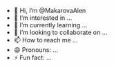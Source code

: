 - 👋 Hi, I’m @MakarovaAlen
- 👀 I’m interested in ...
- 🌱 I’m currently learning ...
- 💞️ I’m looking to collaborate on ...
- 📫 How to reach me ...
- 😄 Pronouns: ...
- ⚡ Fun fact: ...

<!---
MakarovaAlen/MakarovaAlen is a ✨ special ✨ repository because its `README.md` (this file) appears on your GitHub profile.
You can click the Preview link to take a look at your changes.
--->
